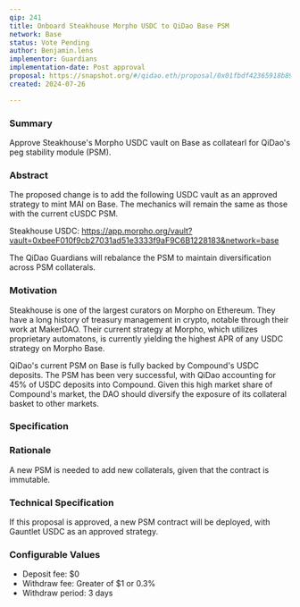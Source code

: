 ```yaml
---
qip: 241
title: Onboard Steakhouse Morpho USDC to QiDao Base PSM
network: Base
status: Vote Pending
author: Benjamin.lens
implementor: Guardians
implementation-date: Post approval
proposal: https://snapshot.org/#/qidao.eth/proposal/0x01fbdf42365918b89993a6b7347925fb1a3581d807ad4fb50c3e4a4281854660
created: 2024-07-26

---
```


### Summary      

Approve Steakhouse's Morpho USDC vault on Base as collatearl for QiDao's peg stability module (PSM).

### Abstract

The proposed change is to add the following USDC vault as an approved strategy to mint MAI on Base. The mechanics will remain the same as those with the current cUSDC PSM.

Steakhouse USDC: https://app.morpho.org/vault?vault=0xbeeF010f9cb27031ad51e3333f9aF9C6B1228183&network=base

The QiDao Guardians will rebalance the PSM to maintain diversification across PSM collaterals.

### Motivation

Steakhouse is one of the largest curators on Morpho on Ethereum. They have a long history of treasury management in crypto, notable through their work at MakerDAO. Their current strategy at Morpho, which utilizes proprietary automatons, is currently yielding the highest APR of any USDC strategy on Morpho Base.

QiDao's current PSM on Base is fully backed by Compound's USDC deposits. The PSM has been very successful, with QiDao accounting for 45% of USDC deposits into Compound. Given this high market share of Compound's market, the DAO should diversify the exposure of its collateral basket to other markets. 

### Specification

### Rationale

A new PSM is needed to add new collaterals, given that the contract is immutable.

### Technical Specification

If this proposal is approved, a new PSM contract will be deployed, with Gauntlet USDC as an approved strategy.

### Configurable Values

* Deposit fee: $0
* Withdraw fee: Greater of $1 or 0.3%
* Withdraw period: 3 days
